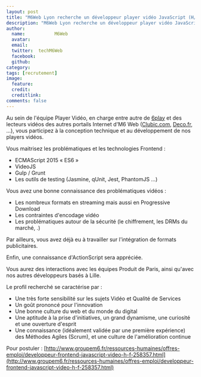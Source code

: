 ```yaml
---
layout: post
title: "M6Web Lyon recherche un développeur player vidéo JavaScript (H/F) en CDI"
description: "M6Web Lyon recherche un développeur player vidéo JavaScript (H/F) en CDI"
author:
  name:           M6Web
  avatar:         
  email:          
  twitter:  techM6Web      
  facebook:       
  github:    
category: 
tags: [recrutement]
image:
  feature: 
  credit: 
  creditlink: 
comments: false  
---
```


Au sein de l'équipe Player Vidéo, en charge entre autre de [6play](http://www.6play.fr) et des lecteurs vidéos des autres portails Internet d'M6 Web ([Clubic.com](http://www.clubic.com), [Deco.fr](http://www.deco.fr), ...), vous participez à la conception technique et au développement de nos players vidéos.

Vous maitrisez les problématiques et les technologies Frontend :

*	ECMAScript 2015 « ES6 »
*	VideoJS
*	Gulp / Grunt
*	Les outils de testing (Jasmine, qUnit, Jest, PhantomJS ...)


Vous avez une bonne connaissance des problématiques vidéos :

*	Les nombreux formats en streaming mais aussi en Progressive Download
*	Les contraintes d'encodage vidéo
*	Les problématiques autour de la sécurité (le chiffrement, les DRMs du marché, .)


Par ailleurs, vous avez déjà eu à travailler sur l'intégration de formats publicitaires.

Enfin, une connaissance d'ActionScript sera appréciée.

Vous aurez des interactions avec les équipes Produit de Paris, ainsi qu'avec nos autres développeurs basés à Lille.


Le profil recherché se caractérise par : 

* Une très forte sensibilité sur les sujets Vidéo et Qualité de Services 
* Un goût prononcé pour l'innovation
* Une bonne culture du web et du monde du digital
* Une aptitude à la prise d'initiatives, un grand dynamisme, une curiosité et une ouverture d'esprit
* Une connaissance (idéalement validée par une première expérience) des Méthodes Agiles (Scrum), et une culture de l'amélioration continue 

Pour postuler : [http://www.groupem6.fr/ressources-humaines/offres-emploi/developpeur-frontend-javascript-video-h-f-258357.html](http://www.groupem6.fr/ressources-humaines/offres-emploi/developpeur-frontend-javascript-video-h-f-258357.html)

